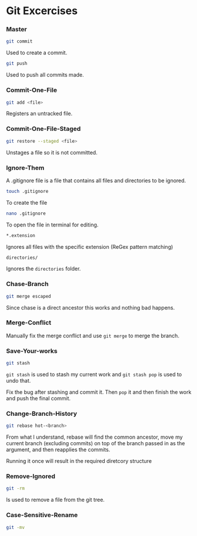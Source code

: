 # Git Excercises


### Master

```sh
git commit
```

Used to create a commit.

```sh
git push
```

Used to push all commits made.

### Commit-One-File

```sh
git add <file>
```

Registers an untracked file.

### Commit-One-File-Staged

```sh
git restore --staged <file>
```

Unstages a file so it is not committed.

### Ignore-Them

A .gitignore file is a file that contains all files and directories to be ignored.

```sh
touch .gitignore
```

To create the file

```sh
nano .gitignore
```

To open the file in terminal for editing.

```sh
*.extension
```

Ignores all files with the specific extension (ReGex pattern matching)

```sh
directories/
```

Ignores the `directories` folder.

### Chase-Branch

```sh
git merge escaped
```

Since chase is a direct ancestor this works and nothing bad happens.

### Merge-Conflict

Manually fix the merge conflict and use `git merge` to merge the branch.

### Save-Your-works

```sh
git stash 
```
`git stash` is used to stash my current work and `git stash pop` is used to undo that.

Fix the bug after stashing and commit it. Then `pop` it and then finish the work and push the final commit.

### Change-Branch-History

```sh
git rebase hot-<branch>
```

From what I understand, rebase will find the common ancestor, move my current branch (excluding commits) on top of the branch passed in as the argument, and then reapplies the commits.

Running it once will result in the required diretcory structure

### Remove-Ignored

```sh
git -rm
```

Is used to remove a file from the git tree.

### Case-Sensitive-Rename

```sh
git -mv
```
